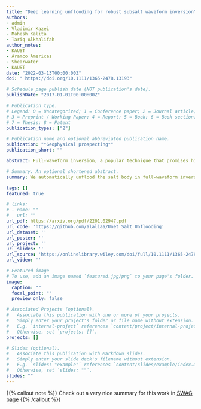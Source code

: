 ```yaml
---
title: "Deep learning unflooding for robust subsalt waveform inversion"
authors:
- admin
- Vladimir Kazei
- Mahesh Kalita
- Tariq Alkhalifah
author_notes:
- KAUST
- Aramco Americas
- Shearwater
- KAUST
date: "2022-03-13T00:00:00Z"
doi: " https://doi.org/10.1111/1365-2478.13193"

# Schedule page publish date (NOT publication's date).
publishDate: "2017-01-01T00:00:00Z"

# Publication type.
# Legend: 0 = Uncategorized; 1 = Conference paper; 2 = Journal article;
# 3 = Preprint / Working Paper; 4 = Report; 5 = Book; 6 = Book section;
# 7 = Thesis; 8 = Patent
publication_types: ["2"]

# Publication name and optional abbreviated publication name.
publication: "*Geophysical prospecting*"
publication_short: ""

abstract: Full-waveform inversion, a popular technique that promises high-resolution models, has helped in improving the salt definition in inverted velocity models. The success of the inversion relies heavily on having prior knowledge of the salt, and using advanced acquisition technology with long offsets and low frequencies. Salt bodies are often constructed by recursively picking the top and bottom of the salt from seismic images corresponding to tomography models, combined with flooding techniques. The process is time consuming and highly prone to error, especially in picking the bottom of the salt. Many studies suggest performing full-waveform inversion with long offsets and low frequencies after constructing the salt bodies to correct the misinterpreted boundaries. Here, we focus on detecting the bottom of the salt automatically by utilizing deep learning tools. We specifically generate many random one-dimensional models, containing or free of salt bodies, and calculate the corresponding shot gathers. We then apply full-waveform inversion starting with salt flooded versions of those models, and the results of the full-waveform inversion become inputs to the neural network, whereas the corresponding true one-dimensional models are the output. The network is trained in a regression manner to detect the bottom of the salt and estimate the subsalt velocity. We analyse three scenarios in creating the training datasets and test their performance on the two-dimensional BP 2004 salt model. We show that when the network succeeds in estimating the subsalt velocity, the requirement of low frequencies and long offsets are somewhat mitigated. In general, this work allows us to merge the top-to-bottom approach with full-waveform inversion, save the bottom of the salt picking time and empower full-waveform inversion to converge in the absence of low frequencies and long offsets in the data.

# Summary. An optional shortened abstract.
summary: We automatically unflood the salt body in full-waveform inversion by utilizing deep learning tools. We analyze three scenarios in creating the training datasets. 

tags: []
featured: true

# links:
# - name: ""
#   url: ""
url_pdf: https://arxiv.org/pdf/2201.02947.pdf
url_code: 'https://github.com/alaliaa/Unet_Salt_Unflooding'
url_dataset: ''
url_poster: ''
url_project: ''
url_slides: ''
url_source: 'https://onlinelibrary.wiley.com/doi/full/10.1111/1365-2478.13193'
url_video: ''

# Featured image
# To use, add an image named `featured.jpg/png` to your page's folder. 
image:
  caption: ""
  focal_point: ""
  preview_only: false

# Associated Projects (optional).
#   Associate this publication with one or more of your projects.
#   Simply enter your project's folder or file name without extension.
#   E.g. `internal-project` references `content/project/internal-project/index.md`.
#   Otherwise, set `projects: []`.
projects: []

# Slides (optional).
#   Associate this publication with Markdown slides.
#   Simply enter your slide deck's filename without extension.
#   E.g. `slides: "example"` references `content/slides/example/index.md`.
#   Otherwise, set `slides: ""`.
slides: ""
---
```


{{% callout note %}}
Check out a very nice summary for this work in [SWAG page](https://swag-kaust.github.io/swag-paper-template/alali-Deep-learning-unflooding-for-robust-subsalt-waveform-inversion.html)
{{% /callout %}}

